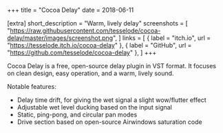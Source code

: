 +++
title = "Cocoa Delay"
date = 2018-06-11

[extra]
short_description = "Warm, lively delay"
screenshots = [
	"https://raw.githubusercontent.com/tesselode/cocoa-delay/master/images/screenshot.png",
]
links = [
	{ label = "itch.io", url = "https://tesselode.itch.io/cocoa-delay" },
	{ label = "GitHub", url = "https://github.com/tesselode/cocoa-delay" },
]
+++

Cocoa Delay is a free, open-source delay plugin in VST format. It focuses on
clean design, easy operation, and a warm, lively sound.

Notable features:

- Delay time drift, for giving the wet signal a slight wow/flutter effect
- Adjustable wet level ducking based on the input signal
- Static, ping-pong, and circular pan modes
- Drive section based on open-source Airwindows saturation code
